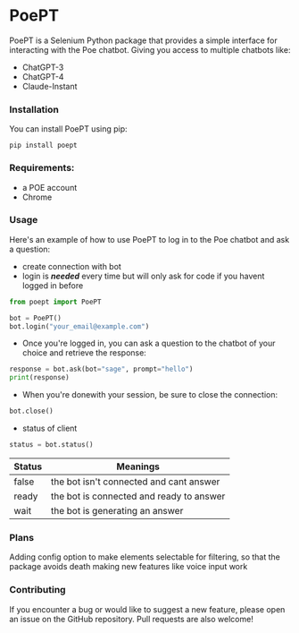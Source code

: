 # PoePT
PoePT is a Selenium Python package that provides a simple interface for interacting with the Poe chatbot.
Giving you access to multiple chatbots like:
- ChatGPT-3
- ChatGPT-4
- Claude-Instant 

### Installation
You can install PoePT using pip:
```
pip install poept
```

### Requirements:
- a POE account
- Chrome

### Usage
Here's an example of how to use PoePT to log in to the Poe chatbot and ask a question:

- create connection with bot
- login is ***needed*** every time but will only ask for code if you havent logged in before
```python
from poept import PoePT

bot = PoePT()
bot.login("your_email@example.com") 
```
- Once you're logged in, you can ask a question to the chatbot of your choice and retrieve the response:

```python
response = bot.ask(bot="sage", prompt="hello")
print(response)
```
- When you're donewith your session, be sure to close the connection:

```python
bot.close()
```
- status of client

```python
status = bot.status()
```
| Status | Meanings                                 |
|--------|------------------------------------------|
| false  | the bot isn't connected and cant answer  |
| ready  | the bot is connected and ready to answer |
| wait   | the bot is generating an answer          |

### Plans
Adding config option to make elements selectable for filtering, so that the package avoids death making new features like voice input work

### Contributing 
If you encounter a bug or would like to suggest a new feature, please open an issue on the GitHub repository. Pull requests are also welcome!